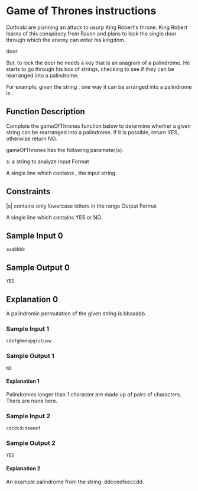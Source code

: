# Game of Thrones instructions
Dothraki are planning an attack to usurp King Robert's throne. King Robert learns of this conspiracy from Raven and plans to lock the single door through which the enemy can enter his kingdom.

door

But, to lock the door he needs a key that is an anagram of a palindrome. He starts to go through his box of strings, checking to see if they can be rearranged into a palindrome.

For example, given the string , one way it can be arranged into a palindrome is .

## Function Description

Complete the gameOfThrones function below to determine whether a given string can be rearranged into a palindrome. If it is possible, return YES, otherwise return NO.

gameOfThrones has the following parameter(s):

s: a string to analyze
Input Format

A single line which contains , the input string.

## Constraints

 |s| 
 contains only lowercase letters in the range 
Output Format

A single line which contains YES or NO.

## Sample Input 0
```
aaabbbb
```
## Sample Output 0
```
YES
```

## Explanation 0

A palindromic permutation of the given string is bbaaabb.

### Sample Input 1
```
cdefghmnopqrstuvw
```

### Sample Output 1
```
NO
```
#### Explanation 1

Palindromes longer than 1 character are made up of pairs of characters. There are none here.

### Sample Input 2
```
cdcdcdcdeeeef
```

### Sample Output 2
```
YES
```
#### Explanation 2

An example palindrome from the string: ddcceefeeccdd.